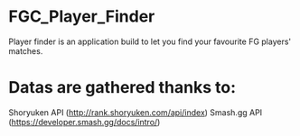 # FGC_Player_Finder

Player finder is an application build to let you find your favourite FG players' matches.

# Datas are gathered thanks to:

Shoryuken API (http://rank.shoryuken.com/api/index)
Smash.gg API (https://developer.smash.gg/docs/intro/)
